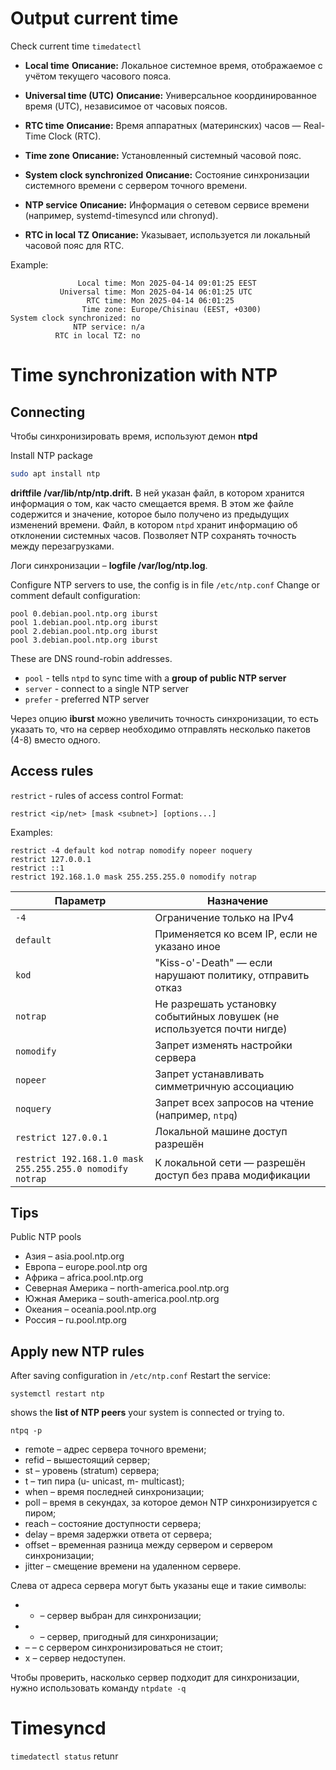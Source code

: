 # Output current time
Check current time `timedatectl`
- **Local time**
	**Описание:** Локальное системное время, отображаемое с учётом текущего часового пояса.

- **Universal time (UTC)**
	**Описание:** Универсальное координированное время (UTC), независимое от часовых поясов.

- **RTC time**
	**Описание:** Время аппаратных (материнских) часов — Real-Time Clock (RTC).  

- **Time zone**
	**Описание:** Установленный системный часовой пояс.

- **System clock synchronized**
	**Описание:** Состояние синхронизации системного времени с сервером точного времени.

- **NTP service**
	**Описание:** Информация о сетевом сервисе времени (например, systemd-timesyncd или chronyd).

- **RTC in local TZ**
	**Описание:** Указывает, используется ли локальный часовой пояс для RTC.

Example:
```
               Local time: Mon 2025-04-14 09:01:25 EEST
           Universal time: Mon 2025-04-14 06:01:25 UTC
                 RTC time: Mon 2025-04-14 06:01:25
                Time zone: Europe/Chisinau (EEST, +0300)
System clock synchronized: no
              NTP service: n/a
          RTC in local TZ: no
```

# Time synchronization with NTP
## Connecting
Чтобы синхронизировать время, используют демон **ntpd**

Install NTP package
```bash
sudo apt install ntp
```

**driftfile /var/lib/ntp/ntp.drift.** В ней указан файл, в котором хранится информация о том, как часто смещается время. В этом же файле содержится и значение, которое было получено из предыдущих изменений времени. 
Файл, в котором `ntpd` хранит информацию об отклонении системных часов.
Позволяет NTP сохранять точность между перезагрузками.

Логи синхронизации – **logfile /var/log/ntp.log**.

Configure NTP servers to use, the config is in file `/etc/ntp.conf`
Change or comment default configuration:
```
pool 0.debian.pool.ntp.org iburst
pool 1.debian.pool.ntp.org iburst
pool 2.debian.pool.ntp.org iburst
pool 3.debian.pool.ntp.org iburst
```
These are DNS round-robin addresses.

- `pool` - tells `ntpd` to sync time with a **group of public NTP server**
- `server`  - connect to a single NTP server
- `prefer` - preferred NTP server 

Через опцию **iburst** можно увеличить точность синхронизации, то есть указать то, что на сервер необходимо отправлять несколько пакетов (4-8) вместо одного.

## Access rules
`restrict` - rules of access control
  Format:
```
restrict <ip/net> [mask <subnet>] [options...]
```

Examples:
```
restrict -4 default kod notrap nomodify nopeer noquery
restrict 127.0.0.1
restrict ::1
restrict 192.168.1.0 mask 255.255.255.0 nomodify notrap
```

|Параметр|Назначение|
|---|---|
|`-4`|Ограничение только на IPv4|
|`default`|Применяется ко всем IP, если не указано иное|
|`kod`|"Kiss-o'-Death" — если нарушают политику, отправить отказ|
|`notrap`|Не разрешать установку событийных ловушек (не используется почти нигде)|
|`nomodify`|Запрет изменять настройки сервера|
|`nopeer`|Запрет устанавливать симметричную ассоциацию|
|`noquery`|Запрет всех запросов на чтение (например, `ntpq`)|
|`restrict 127.0.0.1`|Локальной машине доступ разрешён|
|`restrict 192.168.1.0 mask 255.255.255.0 nomodify notrap`|К локальной сети — разрешён доступ без права модификации|

## Tips
Public NTP pools
- Азия – asia.pool.ntp.org
- Европа – europe.pool.ntp org
- Африка – africa.pool.ntp.org
- Северная Америка – north-america.pool.ntp.org
- Южная Америка – south-america.pool.ntp.org
- Океания – oceania.pool.ntp.org
- Россия – ru.pool.ntp.org

## Apply new NTP rules

After saving configuration in `/etc/ntp.conf`
Restart the service:
```
systemctl restart ntp
```

 shows the **list of NTP peers** your system is connected or trying to.
```
ntpq -p
```

- remote – адрес сервера точного времени;
- refid – вышестоящий сервер;
- st – уровень (stratum) сервера;
- t – тип пира (u- unicast, m- multicast);
- when – время последней синхронизации;
- poll – время в секундах, за которое демон NTP синхронизируется с пиром;
- reach – состояние доступности сервера;
- delay – время задержки ответа от сервера;
- offset – временная разница между сервером и сервером синхронизации;
- jitter – смещение времени на удаленном сервере.

Слева от адреса сервера могут быть указаны еще и такие символы:

- * – сервер выбран для синхронизации;
- + – сервер, пригодный для синхронизации;
- – – с сервером синхронизироваться не стоит;
- х – сервер недоступен.

Чтобы проверить, насколько сервер подходит для синхронизации, нужно использовать команду `ntpdate -q`


# Timesyncd

`timedatectl status` retunr
